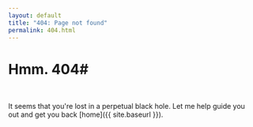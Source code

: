 ```yaml
---
layout: default
title: "404: Page not found"
permalink: 404.html
---
```


# Hmm. 404#
<br/>


It seems that you're lost in a perpetual black hole. Let me help guide you out and get you back
 [home]({{ site.baseurl }}).
